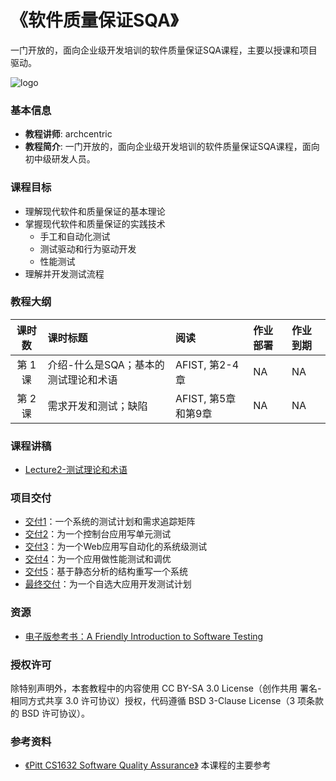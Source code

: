 《软件质量保证SQA》
=======

一门开放的，面向企业级开发培训的软件质量保证SQA课程，主要以授课和项目驱动。

![logo](logo.png)

### 基本信息

- **教程讲师**: archcentric
- **教程简介**: 一门开放的，面向企业级开发培训的软件质量保证SQA课程，面向初中级研发人员。

### 课程目标

- 理解现代软件和质量保证的基本理论
- 掌握现代软件和质量保证的实践技术
  - 手工和自动化测试
  - 测试驱动和行为驱动开发
  - 性能测试
- 理解并开发测试流程


### 教程大纲

| 课时数 | 课时标题 | 阅读 |作业部署 | 作业到期 |
|:-----:|:--------|:-------|:-------|:-------|  
|第 1 课| 介绍-什么是SQA；基本的测试理论和术语 | AFIST, 第2-4章| NA | NA |
|第 2 课| 需求开发和测试；缺陷 | AFIST, 第5章和第9章| NA | NA |


### 课程讲稿

- [Lecture2-测试理论和术语](lectures/Lecture2_Testing_Theory_and_Terminology.pptx)


### 项目交付
- [交付1]()：一个系统的测试计划和需求追踪矩阵
- [交付2]()：为一个控制台应用写单元测试
- [交付3]()：为一个Web应用写自动化的系统级测试
- [交付4]()：为一个应用做性能测试和调优
- [交付5]()：基于静态分析的结构重写一个系统
- [最终交付]()：为一个自选大应用开发测试计划

### 资源
- [电子版参考书：A Friendly Introduction to Software Testing](https://github.com/laboon/software-testing/blob/master/software-testing-laboon-ebook.pdf)

### 授权许可

除特别声明外，本套教程中的内容使用 CC BY-SA 3.0 License（创作共用 署名-相同方式共享 3.0 许可协议）授权，代码遵循 BSD 3-Clause License（3 项条款的 BSD 许可协议）。

### 参考资料

- [《Pitt CS1632 Software Quality Assurance》](https://github.com/laboon/CS1632_Fall2016) 本课程的主要参考





